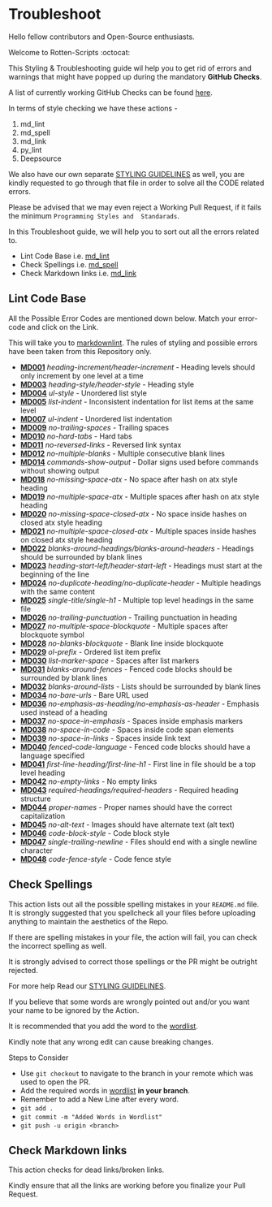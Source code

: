 # Troubleshoot

Hello fellow contributors and Open-Source enthusiasts.

Welcome to Rotten-Scripts :octocat:

This Styling & Troubleshooting guide wil help you to get rid of errors and warnings that might have popped up during the
mandatory **GitHub Checks**.

A list of currently working GitHub Checks can be found [here](../workflows).

In terms of style checking we have these actions -

1. md_lint
2. md_spell
3. md_link
4. py_lint
5. Deepsource

We also have our own separate [STYLING GUIDELINES](../../README.md) as well, you are kindly requested to go through
that file in order to solve all the CODE related errors.

Please be advised that we may even reject a Working Pull Request, if it fails the minimum `Programming Styles and 
Standarads`.

In this Troubleshoot guide, we will help you to sort out all the errors related to. 

- Lint Code Base i.e. [md_lint](../workflows/md_lint.yml)
- Check Spellings i.e. [md_spell](../workflows/md_spell.yml)
- Check Markdown links i.e. [md_link](../workflows/md_link.yml)


## Lint Code Base

All the Possible Error Codes are mentioned down below. Match your error-code and click on the Link.

This will take you to [markdownlint](https://github.com/DavidAnson/markdownlint). The rules of styling and possible errors have been taken from this Repository only.

* **[MD001](https://github.com/DavidAnson/markdownlint/blob/main/doc/Rules.md#md001)** *heading-increment/header-increment* - Heading levels should only increment by one level at a time
* **[MD003](https://github.com/DavidAnson/markdownlint/blob/main/doc/Rules.md#md003)** *heading-style/header-style* - Heading style
* **[MD004](https://github.com/DavidAnson/markdownlint/blob/main/doc/Rules.md#md004)** *ul-style* - Unordered list style
* **[MD005](https://github.com/DavidAnson/markdownlint/blob/main/doc/Rules.md#md005)** *list-indent* - Inconsistent indentation for list items at the same level
* **[MD007](https://github.com/DavidAnson/markdownlint/blob/main/doc/Rules.md#md007)** *ul-indent* - Unordered list indentation
* **[MD009](https://github.com/DavidAnson/markdownlint/blob/main/doc/Rules.md#md009)** *no-trailing-spaces* - Trailing spaces
* **[MD010](https://github.com/DavidAnson/markdownlint/blob/main/doc/Rules.md#md010)** *no-hard-tabs* - Hard tabs
* **[MD011](https://github.com/DavidAnson/markdownlint/blob/main/doc/Rules.md#md011)** *no-reversed-links* - Reversed link syntax
* **[MD012](https://github.com/DavidAnson/markdownlint/blob/main/doc/Rules.md#md012)** *no-multiple-blanks* - Multiple consecutive blank lines
* **[MD014](https://github.com/DavidAnson/markdownlint/blob/main/doc/Rules.md#md014)** *commands-show-output* - Dollar signs used before commands without showing output
* **[MD018](https://github.com/DavidAnson/markdownlint/blob/main/doc/Rules.md#md018)** *no-missing-space-atx* - No space after hash on atx style heading
* **[MD019](https://github.com/DavidAnson/markdownlint/blob/main/doc/Rules.md#md019)** *no-multiple-space-atx* - Multiple spaces after hash on atx style heading
* **[MD020](https://github.com/DavidAnson/markdownlint/blob/main/doc/Rules.md#md020)** *no-missing-space-closed-atx* - No space inside hashes on closed atx style heading
* **[MD021](https://github.com/DavidAnson/markdownlint/blob/main/doc/Rules.md#md021)** *no-multiple-space-closed-atx* - Multiple spaces inside hashes on closed atx style heading
* **[MD022](https://github.com/DavidAnson/markdownlint/blob/main/doc/Rules.md#md022)** *blanks-around-headings/blanks-around-headers* - Headings should be surrounded by blank lines
* **[MD023](https://github.com/DavidAnson/markdownlint/blob/main/doc/Rules.md#md023)** *heading-start-left/header-start-left* - Headings must start at the beginning of the line
* **[MD024](https://github.com/DavidAnson/markdownlint/blob/main/doc/Rules.md#md024)** *no-duplicate-heading/no-duplicate-header* - Multiple headings with the same content
* **[MD025](https://github.com/DavidAnson/markdownlint/blob/main/doc/Rules.md#md025)** *single-title/single-h1* - Multiple top level headings in the same file
* **[MD026](https://github.com/DavidAnson/markdownlint/blob/main/doc/Rules.md#md026)** *no-trailing-punctuation* - Trailing punctuation in heading
* **[MD027](https://github.com/DavidAnson/markdownlint/blob/main/doc/Rules.md#md027)** *no-multiple-space-blockquote* - Multiple spaces after blockquote symbol
* **[MD028](https://github.com/DavidAnson/markdownlint/blob/main/doc/Rules.md#md028)** *no-blanks-blockquote* - Blank line inside blockquote
* **[MD029](https://github.com/DavidAnson/markdownlint/blob/main/doc/Rules.md#md029)** *ol-prefix* - Ordered list item prefix
* **[MD030](https://github.com/DavidAnson/markdownlint/blob/main/doc/Rules.md#md030)** *list-marker-space* - Spaces after list markers
* **[MD031](https://github.com/DavidAnson/markdownlint/blob/main/doc/Rules.md#md031)** *blanks-around-fences* - Fenced code blocks should be surrounded by blank lines
* **[MD032](https://github.com/DavidAnson/markdownlint/blob/main/doc/Rules.md#md032)** *blanks-around-lists* - Lists should be surrounded by blank lines
* **[MD034](https://github.com/DavidAnson/markdownlint/blob/main/doc/Rules.md#md034)** *no-bare-urls* - Bare URL used
* **[MD036](https://github.com/DavidAnson/markdownlint/blob/main/doc/Rules.md#md036)** *no-emphasis-as-heading/no-emphasis-as-header* - Emphasis used instead of a heading
* **[MD037](https://github.com/DavidAnson/markdownlint/blob/main/doc/Rules.md#md037)** *no-space-in-emphasis* - Spaces inside emphasis markers
* **[MD038](https://github.com/DavidAnson/markdownlint/blob/main/doc/Rules.md#md038)** *no-space-in-code* - Spaces inside code span elements
* **[MD039](https://github.com/DavidAnson/markdownlint/blob/main/doc/Rules.md#md039)** *no-space-in-links* - Spaces inside link text
* **[MD040](https://github.com/DavidAnson/markdownlint/blob/main/doc/Rules.md#md040)** *fenced-code-language* - Fenced code blocks should have a language specified
* **[MD041](https://github.com/DavidAnson/markdownlint/blob/main/doc/Rules.md#md041)** *first-line-heading/first-line-h1* - First line in file should be a top level heading
* **[MD042](https://github.com/DavidAnson/markdownlint/blob/main/doc/Rules.md#md042)** *no-empty-links* - No empty links
* **[MD043](https://github.com/DavidAnson/markdownlint/blob/main/doc/Rules.md#md043)** *required-headings/required-headers* - Required heading structure
* **[MD044](https://github.com/DavidAnson/markdownlint/blob/main/doc/Rules.md#md044)** *proper-names* - Proper names should have the correct capitalization
* **[MD045](https://github.com/DavidAnson/markdownlint/blob/main/doc/Rules.md#md045)** *no-alt-text* - Images should have alternate text (alt text)
* **[MD046](https://github.com/DavidAnson/markdownlint/blob/main/doc/Rules.md#md046)** *code-block-style* - Code block style
* **[MD047](https://github.com/DavidAnson/markdownlint/blob/main/doc/Rules.md#md047)** *single-trailing-newline* - Files should end with a single newline character
* **[MD048](https://github.com/DavidAnson/markdownlint/blob/main/doc/Rules.md#md048)** *code-fence-style* - Code fence style

## Check Spellings

This action lists out all the possible spelling mistakes in your `README.md` file. It is strongly suggested that you spellcheck all your files before uploading anything to maintain the aesthetics of the Repo.

If there are spelling mistakes in your file, the action will fail, you can check the incorrect spelling as well. 

It is strongly advised to correct those spellings or the PR might be outright rejected.

For more help Read our [STYLING GUIDELINES](../../README.md).

If you believe that some words are wrongly pointed out and/or you want your name to be ignored by the Action.

It is recommended that you add the word to the [wordlist](.wordlist.txt). 

Kindly note that any wrong edit can cause breaking changes.

Steps to Consider
- Use `git checkout` to navigate to the branch in your remote which was used to open the PR.
- Add the required words in [wordlist](.wordlist.txt) **in your branch**.
- Remember to add a New Line after every word.
- `git add .`
- `git commit -m "Added Words in Wordlist"`
- `git push -u origin <branch>`

## Check Markdown links

This action checks for dead links/broken links. 

Kindly ensure that all the links are working before you finalize your Pull Request.



